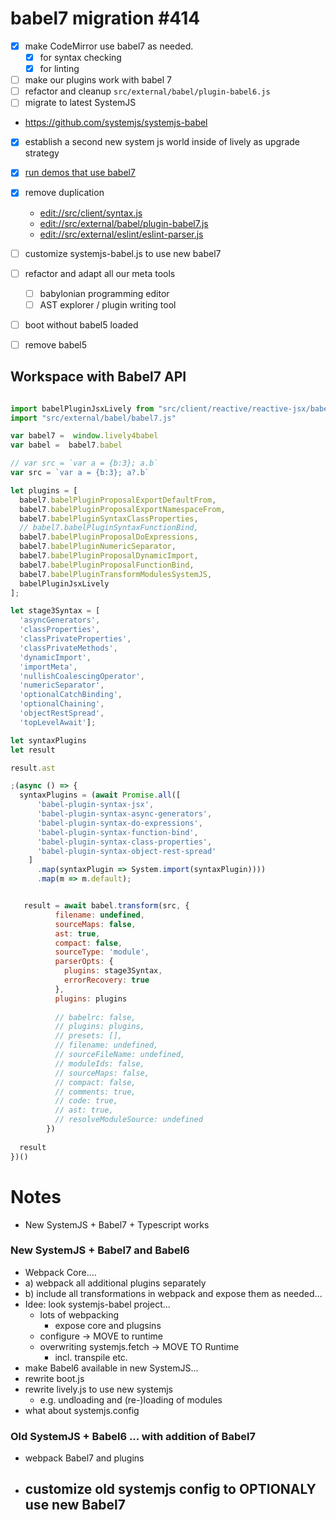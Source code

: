 # babel7 migration #414


- [x] make CodeMirror use babel7 as needed. 
  - [x] for syntax checking
  - [x] for linting
- [ ] make our plugins work with babel 7
- [ ] refactor and cleanup `src/external/babel/plugin-babel6.js`
- [ ] migrate to latest SystemJS
- https://github.com/systemjs/systemjs-babel
- [x] establish a second new system js world inside of lively as upgrade strategy
- [x] [run demos that use babel7](browse://demos/babel7/index.md)
- [X] remove duplication
  - <edit://src/client/syntax.js>
  - <edit://src/external/babel/plugin-babel7.js>
  - <edit://src/external/eslint/eslint-parser.js>
- [ ] customize systemjs-babel.js to use new babel7
- [ ] refactor and adapt all our meta tools
  - [ ] babylonian programming editor
  - [ ] AST explorer / plugin writing tool
- [ ] boot without babel5 loaded
- [ ] remove babel5


## Workspace with Babel7 API  

```javascript

import babelPluginJsxLively from "src/client/reactive/reactive-jsx/babel-plugin-jsx-lively-babel7.js"
import "src/external/babel/babel7.js"

var babel7 =  window.lively4babel
var babel =  babel7.babel

// var src = `var a = {b:3}; a.b`
var src = `var a = {b:3}; a?.b`

let plugins = [
  babel7.babelPluginProposalExportDefaultFrom,
  babel7.babelPluginProposalExportNamespaceFrom,
  babel7.babelPluginSyntaxClassProperties,
  // babel7.babelPluginSyntaxFunctionBind,
  babel7.babelPluginProposalDoExpressions,
  babel7.babelPluginNumericSeparator,
  babel7.babelPluginProposalDynamicImport,
  babel7.babelPluginProposalFunctionBind,
  babel7.babelPluginTransformModulesSystemJS,
  babelPluginJsxLively
];

let stage3Syntax = [
  'asyncGenerators', 
  'classProperties', 
  'classPrivateProperties', 
  'classPrivateMethods',
  'dynamicImport',
  'importMeta',
  'nullishCoalescingOperator',
  'numericSeparator',
  'optionalCatchBinding',
  'optionalChaining',
  'objectRestSpread', 
  'topLevelAwait'];

let syntaxPlugins
let result

result.ast

;(async () => {
  syntaxPlugins = (await Promise.all([
      'babel-plugin-syntax-jsx',
      'babel-plugin-syntax-async-generators',
      'babel-plugin-syntax-do-expressions',
      'babel-plugin-syntax-function-bind',
      'babel-plugin-syntax-class-properties',
      'babel-plugin-syntax-object-rest-spread'
    ]
      .map(syntaxPlugin => System.import(syntaxPlugin))))
      .map(m => m.default);


   result = await babel.transform(src, {
          filename: undefined,
          sourceMaps: false,
          ast: true,
          compact: false,
          sourceType: 'module',
          parserOpts: {
            plugins: stage3Syntax,
            errorRecovery: true
          },
          plugins: plugins
          
          // babelrc: false,
          // plugins: plugins,
          // presets: [],
          // filename: undefined,
          // sourceFileName: undefined,
          // moduleIds: false,
          // sourceMaps: false,
          // compact: false,
          // comments: true,
          // code: true,
          // ast: true,
          // resolveModuleSource: undefined
        })
  
  result
})()      

```

# Notes

- New SystemJS + Babel7 + Typescript works

### New SystemJS + Babel7 and Babel6

- Webpack Core....
- a) webpack all additional plugins separately
- b) include all transformations in webpack and expose them as needed...
- Idee: look systemjs-babel project... 
  - lots of webpacking
    - expose core and plugsins
  - configure -> MOVE to runtime
  - overwriting systemjs.fetch -> MOVE TO Runtime
    - incl. transpile etc.
- make Babel6 available in new SystemJS... 
- rewrite boot.js 
- rewrite lively.js to use new systemjs
  - e.g. undloading and (re-)loading of modules
- what about systemjs.config



### Old SystemJS + Babel6 ... with addition of Babel7

- webpack Babel7 and plugins
- customize old systemjs config to OPTIONALY use new Babel7 
  - 
  
  
  

